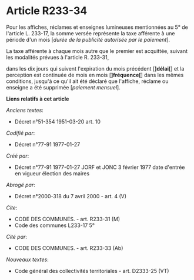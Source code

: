 # Article R233-34

Pour les affiches, réclames et enseignes lumineuses mentionnées au 5° de l'article L. 233-17, la somme versée représente la
taxe afférente à une période d'un mois [*durée de la publicité autorisée par le paiement*]. 

La taxe afférente à chaque mois autre que le premier est acquittée, suivant les modalités prévues à l'article R. 233-31,

dans les dix jours qui suivent l'expiration du mois précédent [**]délai[**] et la perception est continuée de mois en mois
[**]fréquence[**] dans les mêmes conditions, jusqu'à ce qu'il ait été déclaré que l'affiche, réclame ou enseigne a été
supprimée [*paiement mensuel*].

**Liens relatifs à cet article**

_Anciens textes_:

  - Décret n°51-354 1951-03-20 art. 10

_Codifié par_:

  - Décret n°77-91 1977-01-27

_Créé par_:

  - Décret n°77-91 1977-01-27 JORF et JONC 3 février 1977 date d'entrée en vigueur élection des maires

_Abrogé par_:

  - Décret n°2000-318 du 7 avril 2000 - art. 4 (V)

_Cite_:

  - CODE DES COMMUNES. - art. R233-31 (M)
  - Code des communes L233-17 5°

_Cité par_:

  - CODE DES COMMUNES. - art. R233-33 (Ab)

_Nouveaux textes_:

  - Code général des collectivités territoriales - art. D2333-25 (VT)
